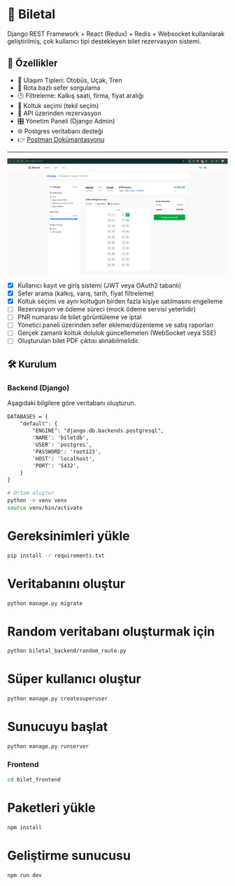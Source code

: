 # 🎫 Biletal


Django REST Framework + React (Redux) + Redis + Websocket kullanılarak geliştirilmiş, çok kullanıcı tipi destekleyen bilet rezervasyon sistemi.

## 🚀 Özellikler

- 🚌 Ulaşım Tipleri: Otobüs, Uçak, Tren
- 📍 Rota bazlı sefer sorgulama
- 🕒 Filtreleme: Kalkış saati, firma, fiyat aralığı
- 💺 Koltuk seçimi (tekil seçim)
- 🧾 API üzerinden rezervasyon
- 🎛️ Yönetim Paneli (Django Admin)
- 🌐 Postgres veritabanı desteği
- 👉 [Postman Dokümantasyonu](https://documenter.getpostman.com/view/16848466/2sB3HonJwn)


---

![Uygulama Ekran Görüntüsü](biletal.png)


- [X] Kullanıcı kayıt ve giriş sistemi (JWT veya OAuth2 tabanlı)
- [X] Sefer arama (kalkış, varış, tarih, fiyat filtreleme)
- [X] Koltuk seçimi ve aynı koltuğun birden fazla kişiye satılmasını engelleme
- [ ] Rezervasyon ve ödeme süreci (mock ödeme servisi yeterlidir)
- [ ] PNR numarası ile bilet görüntüleme ve iptal
- [ ] Yönetici paneli üzerinden sefer ekleme/düzenleme ve satış raporları
- [ ] Gerçek zamanlı koltuk doluluk güncellemeleri (WebSocket veya SSE)
- [ ] Oluşturulan bilet PDF çıktısı alınabilmelidir.
## 🛠️ Kurulum

### Backend (Django)

Aşagıdaki bilgilere göre veritabanı oluşturun.
```
DATABASES = {
    "default": {
        "ENGINE": "django.db.backends.postgresql",
        'NAME': 'biletdb',
        'USER': 'postgres',
        'PASSWORD': 'root123',
        'HOST': 'localhost',
        'PORT': '5432',
    }
}
```


```bash
# Ortam oluştur
python -m venv venv
source venv/bin/activate
```
# Gereksinimleri yükle
```bash
pip install -r requirements.txt
```

# Veritabanını oluştur
```bash
python manage.py migrate
```

# Random veritabanı oluşturmak için
```bash
python biletal_backend/random_route.py
```

# Süper kullanıcı oluştur
```bash
python manage.py createsuperuser
```

# Sunucuyu başlat
```bash
python manage.py runserver
```

### Frontend
```bash
cd bilet_frontend
```

# Paketleri yükle
```bash
npm install
```

# Geliştirme sunucusu
```bash
npm run dev
```

